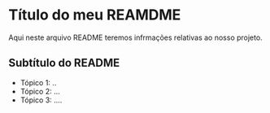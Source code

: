 # Título do meu REAMDME

Aqui neste arquivo README teremos infrmações relativas ao nosso projeto.

## Subtítulo do README

- Tópico 1: ..
- Tópico 2: ...
- Tópico 3: ....